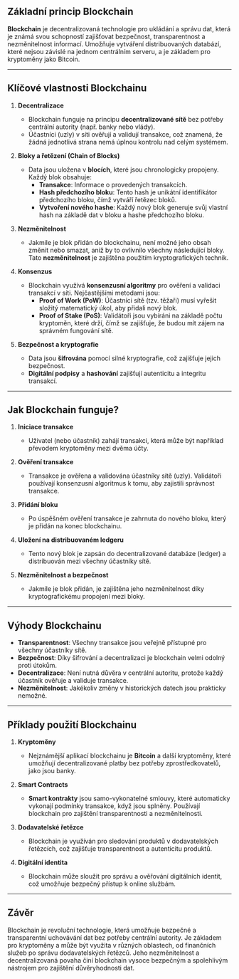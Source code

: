 ## Základní princip Blockchain

**Blockchain** je decentralizovaná technologie pro ukládání a správu dat, která je známá svou schopností zajišťovat bezpečnost, transparentnost a nezměnitelnost informací. Umožňuje vytváření distribuovaných databází, které nejsou závislé na jednom centrálním serveru, a je základem pro kryptoměny jako Bitcoin.

---

## Klíčové vlastnosti Blockchainu

1. **Decentralizace**  
   - Blockchain funguje na principu **decentralizované sítě** bez potřeby centrální autority (např. banky nebo vlády).
   - Účastníci (uzly) v síti ověřují a validují transakce, což znamená, že žádná jednotlivá strana nemá úplnou kontrolu nad celým systémem.

2. **Bloky a řetězení (Chain of Blocks)**  
   - Data jsou uložena v **blocích**, které jsou chronologicky propojeny. Každý blok obsahuje:
     - **Transakce**: Informace o provedených transakcích.
     - **Hash předchozího bloku**: Tento hash je unikátní identifikátor předchozího bloku, čímž vytváří řetězec bloků.
     - **Vytvoření nového hashe**: Každý nový blok generuje svůj vlastní hash na základě dat v bloku a hashe předchozího bloku.

3. **Nezměnitelnost**  
   - Jakmile je blok přidán do blockchainu, není možné jeho obsah změnit nebo smazat, aniž by to ovlivnilo všechny následující bloky. Tato **nezměnitelnost** je zajištěna použitím kryptografických technik.
   
4. **Konsenzus**  
   - Blockchain využívá **konsenzusní algoritmy** pro ověření a validaci transakcí v síti. Nejčastějšími metodami jsou:
     - **Proof of Work (PoW)**: Účastníci sítě (tzv. těžaři) musí vyřešit složitý matematický úkol, aby přidali nový blok.
     - **Proof of Stake (PoS)**: Validátoři jsou vybíráni na základě počtu kryptoměn, které drží, čímž se zajišťuje, že budou mít zájem na správném fungování sítě.

5. **Bezpečnost a kryptografie**  
   - Data jsou **šifrována** pomocí silné kryptografie, což zajišťuje jejich bezpečnost.
   - **Digitální podpisy** a **hashování** zajišťují autenticitu a integritu transakcí.

---

## Jak Blockchain funguje?

1. **Iniciace transakce**  
   - Uživatel (nebo účastník) zahájí transakci, která může být například převodem kryptoměny mezi dvěma účty.

2. **Ověření transakce**  
   - Transakce je ověřena a validována účastníky sítě (uzly). Validátoři používají konsenzusní algoritmus k tomu, aby zajistili správnost transakce.

3. **Přidání bloku**  
   - Po úspěšném ověření transakce je zahrnuta do nového bloku, který je přidán na konec blockchainu.

4. **Uložení na distribuovaném ledgeru**  
   - Tento nový blok je zapsán do decentralizované databáze (ledger) a distribuován mezi všechny účastníky sítě.

5. **Nezměnitelnost a bezpečnost**  
   - Jakmile je blok přidán, je zajištěna jeho nezměnitelnost díky kryptografickému propojení mezi bloky.

---

## Výhody Blockchainu

- **Transparentnost**: Všechny transakce jsou veřejně přístupné pro všechny účastníky sítě.
- **Bezpečnost**: Díky šifrování a decentralizaci je blockchain velmi odolný proti útokům.
- **Decentralizace**: Není nutná důvěra v centrální autoritu, protože každý účastník ověřuje a validuje transakce.
- **Nezměnitelnost**: Jakékoliv změny v historických datech jsou prakticky nemožné.

---

## Příklady použití Blockchainu

1. **Kryptoměny**  
   - Nejznámější aplikací blockchainu je **Bitcoin** a další kryptoměny, které umožňují decentralizované platby bez potřeby zprostředkovatelů, jako jsou banky.

2. **Smart Contracts**  
   - **Smart kontrakty** jsou samo-vykonatelné smlouvy, které automaticky vykonají podmínky transakce, když jsou splněny. Používají blockchain pro zajištění transparentnosti a nezměnitelnosti.

3. **Dodavatelské řetězce**  
   - Blockchain je využíván pro sledování produktů v dodavatelských řetězcích, což zajišťuje transparentnost a autenticitu produktů.

4. **Digitální identita**  
   - Blockchain může sloužit pro správu a ověřování digitálních identit, což umožňuje bezpečný přístup k online službám.

---

## Závěr

Blockchain je revoluční technologie, která umožňuje bezpečné a transparentní uchovávání dat bez potřeby centrální autority. Je základem pro kryptoměny a může být využita v různých oblastech, od finančních služeb po správu dodavatelských řetězců. Jeho nezměnitelnost a decentralizovaná povaha činí blockchain vysoce bezpečným a spolehlivým nástrojem pro zajištění důvěryhodnosti dat.